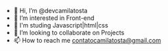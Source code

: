- 👋 Hi, I’m @devcamilatosta
- 👀 I’m interested in Front-end
- 🌱 I'm studing Javascript|html|css
- 💞️ I’m looking to collaborate on Projects
- 📫 How to reach me contatocamilatosta@gmail.com

<!---
devcamilatosta/devcamilatosta is a ✨ special ✨ repository because its `README.md` (this file) appears on your GitHub profile.
You can click the Preview link to take a look at your changes.
--->
